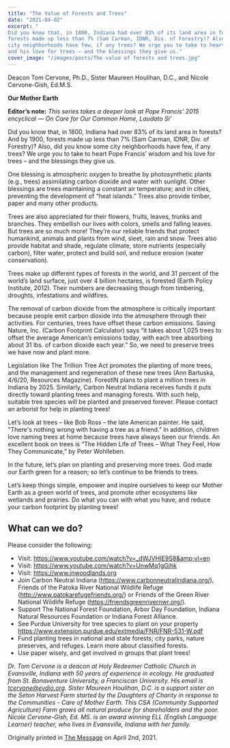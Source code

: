 ```yaml
---
title: "The Value of Forests and Trees"
date: "2021-04-02"
excerpt: "
Did you know that, in 1800, Indiana had over 83% of its land area in forests? And by 1900,
forests made up less than 7% (Sam Carman, IDNR, Div. of Forestry)? Also, did you know some
city neighborhoods have few, if any trees? We urge you to take to heart Pope Francis’ wisdom
and his love for trees – and the blessings they give us."
cover_image: "/images/posts/The value of forests and trees.jpg"
---
```


Deacon Tom Cervone, Ph.D., Sister Maureen Houlihan, D.C., and Nicole Cervone-Gish, Ed.M.S.

**Our Mother Earth**

**Editor’s note:** _This series takes a deeper look at Pope Francis’ 2015 encyclical ― On Care for
Our Common Home, Laudato Si’_

Did you know that, in 1800, Indiana had over 83% of its land area in forests? And by 1900,
forests made up less than 7% (Sam Carman, IDNR, Div. of Forestry)? Also, did you know some
city neighborhoods have few, if any trees? We urge you to take to heart Pope Francis’ wisdom
and his love for trees – and the blessings they give us.

One blessing is atmospheric oxygen to breathe by photosynthetic plants (e.g., trees) assimilating
carbon dioxide and water with sunlight. Other blessings are trees maintaining a constant air
temperature; and in cities, preventing the development of “heat islands.” Trees also provide
timber, paper and many other products.

Trees are also appreciated for their flowers, fruits, leaves, trunks and branches. They embellish
our lives with colors, smells and falling leaves. But trees are so much more! They’re our reliable
friends that protect humankind, animals and plants from wind, sleet, rain and snow. Trees also
provide habitat and shade, regulate climate, store nutrients (especially carbon), filter water,
protect and build soil, and reduce erosion (water conservation).

Trees make up different types of forests in the world, and 31 percent of the world’s land surface,
just over 4 billion hectares, is forested (Earth Policy Institute, 2012). Their numbers are
decreasing though from timbering, droughts, infestations and wildfires.

The removal of carbon dioxide from the atmosphere is critically important because people emit
carbon dioxide into the atmosphere through their activities. For centuries, trees have offset these
carbon emissions. Saving Nature, Inc. (Carbon Footprint Calculator) says “it takes about 1,025
trees to offset the average American’s emissions today, with each tree absorbing about 31 lbs. of
carbon dioxide each year.” So, we need to preserve trees we have now and plant more.

Legislation like The Trillion Tree Act promotes the planting of more trees, and the management
and regeneration of these new trees (Ann Bartuska, 4/6/20, Resources Magazine). ForestIN plans
to plant a million trees in Indiana by 2025. Similarly, Carbon Neutral Indiana receives funds it
puts directly toward planting trees and managing forests. With such help, suitable tree species
will be planted and preserved forever. Please contact an arborist for help in planting trees!

Let’s look at trees – like Bob Ross – the late American painter. He said, &quot;There&#39;s nothing wrong
with having a tree as a friend.” In addition, children love naming trees at home because trees
have always been our friends. An excellent book on trees is “The Hidden Life of Trees – What
They Feel, How They Communicate,” by Peter Wohlleben.

In the future, let’s plan on planting and preserving more trees. God made our Earth green for a
reason; so let’s continue to be friends to trees.

Let’s keep things simple, empower and inspire ourselves to keep our Mother Earth as a green
world of trees, and promote other ecosystems like wetlands and prairies. Do what you can with
what you have, and reduce your carbon footprint by planting trees!

## What can we do?

Please consider the following:

- Visit: https://www.youtube.com/watch?v=_dWJVHIE9S8&amp;vl=en
- Visit: https://www.youtube.com/watch?v=UnwMq1gGjhk
- Visit: https://www.inwoodlands.org
- Join Carbon Neutral Indiana (https://www.carbonneutralindiana.org/), Friends of the
  Patoka River National Wildlife Refuge (http://www.patokarefugefriends.org/) or Friends
  of the Green River National Wildlife Refuge (https://friendsgreenrivernwr.org/).
- Support The National Forest Foundation, Arbor Day Foundation, Indiana Natural
  Resources Foundation or Indiana Forest Alliance.
- See Purdue University for tree species to plant on your property
  https://www.extension.purdue.edu/extmedia/FNR/FNR-531-W.pdf
- Fund planting trees in national and state forests; city parks, nature preserves, and refuges.
  Learn more about classified forests.
- Use paper wisely, and get involved in groups that plant trees!

_Dr. Tom Cervone is a deacon at Holy Redeemer Catholic Church in Evansville, Indiana with 50
years of experience in ecology. He graduated from St. Bonaventure University, a Franciscan
University. His email is tcervone@evdio.org. Sister Maureen Houlihan, D.C. is a support sister
on the Seton Harvest Farm started by the Daughters of Charity in response to the Communities -
Care of Mother Earth. This CSA (Community Supported Agriculture) Farm grows all natural
produce for shareholders and the poor. Nicole Cervone-Gish, Ed. MS. is an award winning ELL
(English Language Learner) teacher, who lives in Evansville, Indiana with her family._

Originally printed in [The Message](https://evdiomessage.org/) on April 2nd, 2021.
